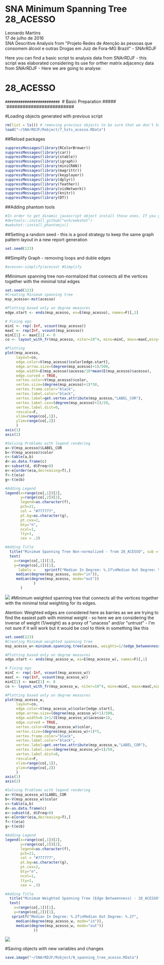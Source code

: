 # SNA Minimum Spanning Tree 28_ACESSO
Leonardo Martins  
17 de julho de 2016  
SNA Descritive Analysis from "Projeto Redes de Atenção às pessoas que consomem álcool e outras Drogas em Juiz de Fora-MG   Brazil"  - SNArRDJF

Here you can find a basic script to analysis data from SNArRDJF - this script was elaborated considering its use for orther matrix adjacency data from SNArRDJF - Here we are going to analyse:

# 28_ACESSO

`#########################
`# Basic Preparation #####
`#########################

#Loading objects generated with previous script 

```r
rm(list = ls()) # removing previous objects to be sure that we don't have objects conflicts name
load("~/SNArRDJF/Robject/7_hits_acesso.RData")
```
##Reload packages

```r
suppressMessages(library(RColorBrewer))
suppressMessages(library(car))
suppressMessages(library(xtable))
suppressMessages(library(igraph))
suppressMessages(library(miniCRAN))
suppressMessages(library(magrittr))
suppressMessages(library(keyplayer))
suppressMessages(library(dplyr))
suppressMessages(library(feather))
suppressMessages(library(visNetwork))
suppressMessages(library(knitr))
suppressMessages(library(DT))
```
##Adding phantom tools

```r
#In order to get dinamic javascript object install those ones. If you get problems installing go to Stackoverflow.com and type your error to discover what to do. In some cases the libraries need to be intalled in outside R libs.
#devtools::install_github("wch/webshot")
#webshot::install_phantomjs()
```
##Setting a random seed - this is a good strategy to keep the same graph pattern layout in a new report generation

```r
set.seed(123)
```

##Simplify Graph - removing loops and duble edges 

```r
#acesso<-simplify(acesso) #Simplify
```

#Minimum spanning tree non-normalized that connects all the vertices together with the minimal total edges

```r
set.seed(123)
#Creating Minimum spanning tree
msp_acesso<-mst(acesso)

#Plotting based only on degree measures 
edge.start <- ends(msp_acesso, es=E(msp_acesso), names=F)[,1]

# Fixing ego
minC <- rep(-Inf, vcount(msp_acesso))
maxC <- rep(Inf, vcount(msp_acesso))
minC[1] <- maxC[1] <- 0
co <- layout_with_fr(msp_acesso, niter=10^4, minx=minC, maxx=maxC,miny=minC, maxy=maxC, weights=E(msp_acesso)$acesso)

#Plotting
plot(msp_acesso, 
     layout=co,
     edge.color=V(msp_acesso)$color[edge.start],
     edge.arrow.size=(degree(msp_acesso)+1)/500,
     edge.width=E(msp_acesso)$acesso/10*mean(E(msp_acesso)$acesso),
     edge.curved = TRUE,
     vertex.color=V(msp_acesso)$color,
     vertex.size=(degree(msp_acesso)+1)*50,
     vertex.frame.color="black",
     vertex.label.color="black",
     vertex.label=get.vertex.attribute(msp_acesso,"LABEL_COR"),
     vertex.label.cex=(degree(msp_acesso)+1)/20,
     vertex.label.dist=0,
     rescale=F,
     xlim=range(co[,1]), 
     ylim=range(co[,2])
     )
axis(1)
axis(2)

#Solving Problems with legend rendering 
a<-V(msp_acesso)$LABEL_COR
b<-V(msp_acesso)$color
c<-table(a,b)
d<-as.data.frame(c)
e<-subset(d, d$Freq>0)
e<-e[order(e$a,decreasing=T),] 
f<-t(e$a)
g<-t(e$b)

#Adding Legend
legend(x=range(co[,1])[2], 
       y=range(co[,2])[2],
       legend=as.character(f),
       pch=21,
       col = "#777777", 
       pt.bg=as.character(g),
       pt.cex=2,
       bty="n", 
       ncol=1,
       lty=1,
       cex = .3)

#Adding Title
  title("Minimum Spanning Tree Non-normalized - from 28_ACESSO", sub = "Source: from authors ")
  text( 
    x=range(co[,1])[1],
    y=range(co[,2])[1], 
      labels =    sprintf("Median In Degree: %.2f\nMedian Out Degree: %.2f",
     median(degree(msp_acesso, mode="in")), 
     median(degree(msp_acesso, mode="out"))
             )
       )
```

![](28_ACESSO_8_spanning_tree_files/figure-html/unnamed-chunk-6-1.png)<!-- -->
#Minimum weighted spanning tree that connects all the vertices together with the minimal total weighting for its edges. 

Atention: Weighted edges are considered here as barries as we are trying to find the easiest path with minimal weight - so here we are considering the inverse of weight (1/weight) as a proxy of "unacess" and/or "untrust" - I'm not sure if it will work but it would be cool to think in something like this  

```r
set.seed(123)
#Creating Minimum weighted spanning tree
msp_acesso_w<-minimum.spanning.tree(acesso, weights=1/(edge_betweenness(acesso, weights=E(acesso)$acesso)+1))

#Plotting based only on degree measures 
edge.start <- ends(msp_acesso_w, es=E(msp_acesso_w), names=F)[,1]

# Fixing ego
minC <- rep(-Inf, vcount(msp_acesso_w))
maxC <- rep(Inf, vcount(msp_acesso_w))
minC[1] <- maxC[1] <- 0
co <- layout_with_fr(msp_acesso_w, niter=10^4, minx=minC, maxx=maxC,miny=minC, maxy=maxC, weights =E(msp_acesso_w)$acesso)

#Plotting based only on degree measures 
plot(msp_acesso_w, 
     layout=co,
     edge.color=V(msp_acesso_w)$color[edge.start],
     edge.arrow.size=(degree(msp_acesso_w)+1)/500,
     edge.width=0.2+1/(E(msp_acesso_w)$acesso+1),
     edge.curved = TRUE,
     vertex.color=V(msp_acesso_w)$color,
     vertex.size=(degree(msp_acesso_w)+1)*5,
     vertex.frame.color="black",
     vertex.label.color="black",
     vertex.label=get.vertex.attribute(msp_acesso_w,"LABEL_COR"),
     vertex.label.cex=(degree(msp_acesso_w)+1)/50,
     vertex.label.dist=0,
     rescale=F,
     xlim=range(co[,1]), 
     ylim=range(co[,2])
     )
axis(1)
axis(2)

#Solving Problems with legend rendering 
a<-V(msp_acesso_w)$LABEL_COR
b<-V(msp_acesso_w)$color
c<-table(a,b)
d<-as.data.frame(c)
e<-subset(d, d$Freq>0)
e<-e[order(e$a,decreasing=T),] 
f<-t(e$a)
g<-t(e$b)

#Adding Legend
legend(x=range(co[,1])[2], 
       y=range(co[,2])[2],
       legend=as.character(f),
       pch=21,
       col = "#777777", 
       pt.bg=as.character(g),
       pt.cex=2,
       bty="n", 
       ncol=1,
       lty=1,
       cex = .3)

#Adding Title
  title("Minimum Weighted Spanning Tree (Edge Betweenness) - 28_ACESSO", sub = "Source: from authors ")
  text( 
    x=range(co[,1])[1],
    y=range(co[,2])[1], 
   sprintf("Median In Degree: %.2f\nMedian Out Degree: %.2f",
     median(degree(msp_acesso_w, mode="in")), 
     median(degree(msp_acesso_w, mode="out"))
             ))
```

![](28_ACESSO_8_spanning_tree_files/figure-html/unnamed-chunk-7-1.png)<!-- -->


#Saving objects with new variables and changes

```r
save.image("~/SNArRDJF/Robject/8_spanning_tree_acesso.RData") 
```

